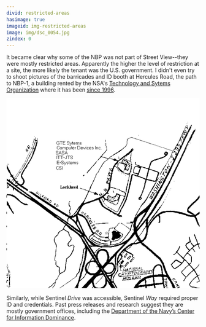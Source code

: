 ```yaml
---
divid: restricted-areas
hasimage: true
imageid: img-restricted-areas
image: img/dsc_0054.jpg
zindex: 0
---
```

It became clear why some of the NBP was not part of Street View--they were mostly restricted areas. Apparently the higher the level of restriction at a site, the more likely the tenant was the U.S. government. I didn't even try to shoot pictures of the barricades and ID booth at Hercules Road, the path to NBP-1, a building rented by the NSA's [Technology and Sytems Organization](http://cryptome.org/eyeball/nsa-nbp/nsa-nbp.htm) where it has been [since 1996](https://www.fas.org/irp/nsa/oldind.html).

<img src="/img/business.gif" />

Similarly, while Sentinel *Drive* was accessible, Sentinel *Way* required proper ID and credentials. Past press releases and research suggest they are mostly government offices, including the [Department of the Navy’s Center for Information Dominance](http://www.netc.navy.mil/centers/ceninfodom/ftmeade/).